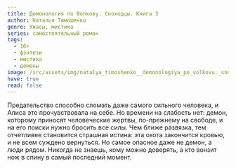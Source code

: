 ```yaml
---
title: Демонология по Волкову. Сноходцы. Книга 3
author: Наталья Тимошенко
genre: Ужасы, мистика
series: самостоятельный роман
tags:
  - 16+
  - фэнтези
  - мистика
  - демоны
image: /src/assets/img/natalya_timoshenko__demonologiya_po_volkovu._snohodtsy.jpeg
have: true
read: false
---
```

Предательство способно сломать даже самого сильного человека, и Алиса это прочувствовала на себе. Но времени на слабость нет: демон, которому приносят человеческие жертвы, по-прежнему на свободе, и на его поиски нужно бросить все силы. Чем ближе развязка, тем отчетливее становится страшная истина: эта охота закончится кровью, и не всем суждено вернуться. Но самое опасное даже не демон, а люди рядом. Никогда не знаешь, кому можно доверять, а кто вонзит нож в спину в самый последний момент.
